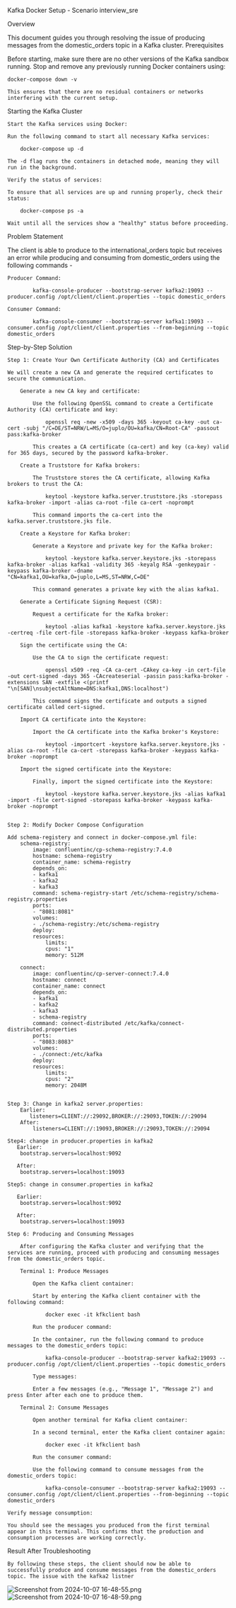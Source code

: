 Kafka Docker Setup - Scenario interview_sre


Overview

This document guides you through resolving the issue of producing  messages from the domestic_orders topic in a Kafka cluster. 
Prerequisites

Before starting, make sure there are no other versions of the Kafka sandbox running. Stop and remove any previously running Docker containers using:

    docker-compose down -v

    This ensures that there are no residual containers or networks interfering with the current setup.

Starting the Kafka Cluster

    Start the Kafka services using Docker:

    Run the following command to start all necessary Kafka services:

        docker-compose up -d

    The -d flag runs the containers in detached mode, meaning they will run in the background.

    Verify the status of services:

    To ensure that all services are up and running properly, check their status:

        docker-compose ps -a

    Wait until all the services show a "healthy" status before proceeding.


Problem Statement

The client is able to produce to the international_orders topic but receives an error while producing and consuming from domestic_orders using the following commands -



    Producer Command:

            kafka-console-producer --bootstrap-server kafka2:19093 --producer.config /opt/client/client.properties --topic domestic_orders

    Consumer Command:

            kafka-console-consumer --bootstrap-server kafka1:19093 --consumer.config /opt/client/client.properties --from-beginning --topic domestic_orders

    
Step-by-Step Solution

    Step 1: Create Your Own Certificate Authority (CA) and Certificates

    We will create a new CA and generate the required certificates to secure the communication.

        Generate a new CA key and certificate:

            Use the following OpenSSL command to create a Certificate Authority (CA) certificate and key:

                openssl req -new -x509 -days 365 -keyout ca-key -out ca-cert -subj "/C=DE/ST=NRW/L=MS/O=juplo/OU=kafka/CN=Root-CA" -passout pass:kafka-broker

            This creates a CA certificate (ca-cert) and key (ca-key) valid for 365 days, secured by the password kafka-broker.

        Create a Truststore for Kafka brokers:

            The Truststore stores the CA certificate, allowing Kafka brokers to trust the CA:

                keytool -keystore kafka.server.truststore.jks -storepass kafka-broker -import -alias ca-root -file ca-cert -noprompt

            This command imports the ca-cert into the kafka.server.truststore.jks file.

        Create a Keystore for Kafka broker:

            Generate a Keystore and private key for the Kafka broker:

                keytool -keystore kafka.server.keystore.jks -storepass kafka-broker -alias kafka1 -validity 365 -keyalg RSA -genkeypair -keypass kafka-broker -dname "CN=kafka1,OU=kafka,O=juplo,L=MS,ST=NRW,C=DE"

            This command generates a private key with the alias kafka1.

        Generate a Certificate Signing Request (CSR):

            Request a certificate for the Kafka broker:

                keytool -alias kafka1 -keystore kafka.server.keystore.jks -certreq -file cert-file -storepass kafka-broker -keypass kafka-broker

        Sign the certificate using the CA:

            Use the CA to sign the certificate request:

                openssl x509 -req -CA ca-cert -CAkey ca-key -in cert-file -out cert-signed -days 365 -CAcreateserial -passin pass:kafka-broker -extensions SAN -extfile <(printf "\n[SAN]\nsubjectAltName=DNS:kafka1,DNS:localhost")

            This command signs the certificate and outputs a signed certificate called cert-signed.

        Import CA certificate into the Keystore:

            Import the CA certificate into the Kafka broker's Keystore: 

                keytool -importcert -keystore kafka.server.keystore.jks -alias ca-root -file ca-cert -storepass kafka-broker -keypass kafka-broker -noprompt

        Import the signed certificate into the Keystore:

            Finally, import the signed certificate into the Keystore:

                keytool -keystore kafka.server.keystore.jks -alias kafka1 -import -file cert-signed -storepass kafka-broker -keypass kafka-broker -noprompt


    Step 2: Modify Docker Compose Configuration

    Add schema-registery and connect in docker-compose.yml file:
        schema-registry:
            image: confluentinc/cp-schema-registry:7.4.0
            hostname: schema-registry
            container_name: schema-registry
            depends_on:
            - kafka1
            - kafka2
            - kafka3
            command: schema-registry-start /etc/schema-registry/schema-registry.properties
            ports:
            - "8081:8081"
            volumes:
            - ./schema-registry:/etc/schema-registry
            deploy:
            resources:
                limits:
                cpus: "1"
                memory: 512M

        connect:
            image: confluentinc/cp-server-connect:7.4.0
            hostname: connect
            container_name: connect
            depends_on:
            - kafka1
            - kafka2
            - kafka3
            - schema-registry
            command: connect-distributed /etc/kafka/connect-distributed.properties
            ports:
            - "8083:8083"
            volumes:
            - ./connect:/etc/kafka
            deploy:
            resources:
                limits:
                cpus: "2"
                memory: 2048M


    Step 3: Change in kafka2 server.properties:
        Earlier:
           listeners=CLIENT://:29092,BROKER://:29093,TOKEN://:29094
        After:
            listeners=CLIENT://:19093,BROKER://:29093,TOKEN://:29094

    Step4: change in producer.properties in kafka2
       Earlier:
        bootstrap.servers=localhost:9092

       After:
        bootstrap.servers=localhost:19093

    Step5: change in consumer.properties in kafka2

       Earlier:
        bootstrap.servers=localhost:9092

       After:
        bootstrap.servers=localhost:19093
        
    Step 6: Producing and Consuming Messages

        After configuring the Kafka cluster and verifying that the services are running, proceed with producing and consuming messages from the domestic_orders topic.

        Terminal 1: Produce Messages

            Open the Kafka client container:

            Start by entering the Kafka client container with the following command:

                docker exec -it kfkclient bash

            Run the producer command:

            In the container, run the following command to produce messages to the domestic_orders topic:

                kafka-console-producer --bootstrap-server kafka2:19093 --producer.config /opt/client/client.properties --topic domestic_orders

            Type messages:

            Enter a few messages (e.g., "Message 1", "Message 2") and press Enter after each one to produce them.

        Terminal 2: Consume Messages

            Open another terminal for Kafka client container:

            In a second terminal, enter the Kafka client container again:

                docker exec -it kfkclient bash

            Run the consumer command:

            Use the following command to consume messages from the domestic_orders topic:

                kafka-console-consumer --bootstrap-server kafka2:19093 --consumer.config /opt/client/client.properties --from-beginning --topic domestic_orders

    Verify message consumption:

    You should see the messages you produced from the first terminal appear in this terminal. This confirms that the production and consumption processes are working correctly.


Result After Troubleshooting

    By following these steps, the client should now be able to successfully produce and consume messages from the domestic_orders topic. The issue with the kafka2 listner


![Screenshot from 2024-10-07 16-48-55.png](<images/Screenshot from 2024-10-07 16-48-55.png>)
![Screenshot from 2024-10-07 16-48-59.png](<images/Screenshot from 2024-10-07 16-48-59.png>)
